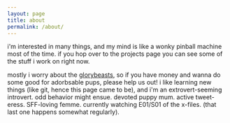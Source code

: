 ```yaml
---
layout: page
title: about
permalink: /about/
---
```


i'm interested in many things, and my mind is like a wonky pinball machine most of the time. if you hop over to the projects page you can see some of the stuff i work on right now. 

mostly i worry about the [glorybeasts](http://glorybeasts.xyz), so if you have money and wanna do some good for adorbsable pups, please help us out! i like learning new things (like git, hence this page came to be), and i'm an extrovert-seeming introvert. odd behavior might ensue. devoted puppy mum. active tweet-eress. SFF-loving femme. currently watching E01/S01 of the x-files. (that last one happens somewhat regularly). 
